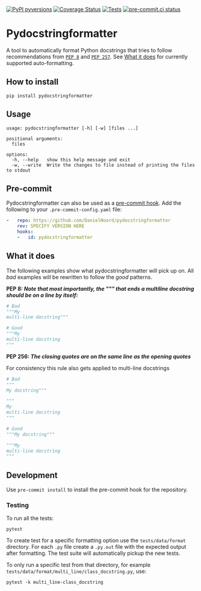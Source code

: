 [![PyPI pyversions](https://img.shields.io/pypi/pyversions/pydocstringformatter.svg)](https://pypi.python.org/pypi/pydocstringformatter/) [![Coverage Status](https://coveralls.io/repos/github/DanielNoord/pydocstringformatter/badge.svg?branch=main)](https://coveralls.io/github/DanielNoord/pydocstringformatter?branch=main) [![Tests](https://github.com/DanielNoord/pydocstringformatter/actions/workflows/tests.yaml/badge.svg?branch=main)](https://github.com/DanielNoord/pydocstringformatter/actions/workflows/tests.yaml) [![pre-commit.ci status](https://results.pre-commit.ci/badge/github/DanielNoord/pydocstringformatter/main.svg)](https://results.pre-commit.ci/latest/github/DanielNoord/pydocstringformatter/main)

# Pydocstringformatter

A tool to automatically format Python docstrings that tries to follow recommendations from [`PEP 8`](https://www.python.org/dev/peps/pep-0008/) and [`PEP 257`](https://www.python.org/dev/peps/pep-0257/). See [What it does](#what-it-does) for currently supported auto-formatting.

## How to install

```shell
pip install pydocstringformatter
```

## Usage

```shell
usage: pydocstringformatter [-h] [-w] [files ...]

positional arguments:
  files

options:
  -h, --help   show this help message and exit
  -w, --write  Write the changes to file instead of printing the files to stdout
```

## Pre-commit

Pydocstringformatter can also be used as a [pre-commit hook](https://pre-commit.com). Add the following to your `.pre-commit-config.yaml` file:

```yaml
-   repo: https://github.com/DanielNoord/pydocstringformatter
    rev: SPECIFY VERSION HERE
    hooks:
    -   id: pydocstringformatter
```

## What it does

The following examples show what pydocstringformatter will pick up on. All _bad_ examples will be rewritten to follow the _good_ patterns.

**PEP 8: _Note that most importantly, the """ that ends a multiline docstring should be on a line by itself:_**

```python
# Bad
"""My
multi-line docstring"""

# Good
"""My
multi-line docstring
"""
```


**PEP 256: _The closing quotes are on the same line as the opening quotes_**

For consistency this rule also gets applied to multi-line docstrings

```python
# Bad
"""
My docstring"""

"""
My
multi-line docstring
"""

# Good
"""My docstring"""

"""My
multi-line docstring
"""
```

## Development

Use `pre-commit install` to install the pre-commit hook for the repository.

### Testing

To run all the tests:

```shell
pytest
```

To create test for a specific formatting option use the `tests/data/format` directory. For each `.py` file create a `.py.out` file with the expected output after formatting. The test suite will automatically pickup the new tests.

To only run a specific test from that directory, for example `tests/data/format/multi_line/class_docstring.py`, use:

```shell
pytest -k multi_line-class_docstring
```
